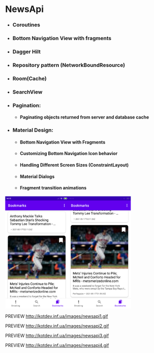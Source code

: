 # NewsApi

- ### Coroutines
- ### Bottom Navigation View with fragments
- ### Dagger Hilt
- ### Repository pattern (NetworkBoundResource)
- ### Room(Cache)
- ### SearchView
- ### Pagination:
   - #### Paginating objects returned from server and database cache
- ### Material Design:
   - #### Bottom Navigation View with Fragments
   - #### Customizing Bottom Navigation Icon behavior
   - #### Handling Different Screen Sizes (ConstraintLayout)
   - #### Material Dialogs
   - #### Fragment transition animations
<img src="https://github.com/dmitriykotov333/NewsApi/blob/master/screen1.png" width="40%" height="40%"><img src="https://github.com/dmitriykotov333/NewsApi/blob/master/screen2.png" width="40%" height="40%"/>

PREVIEW http://kotdev.inf.ua/images/newsapi1.gif

PREVIEW http://kotdev.inf.ua/images/newsapi2.gif

PREVIEW http://kotdev.inf.ua/images/newsapi3.gif

PREVIEW http://kotdev.inf.ua/images/newsapi4.gif

